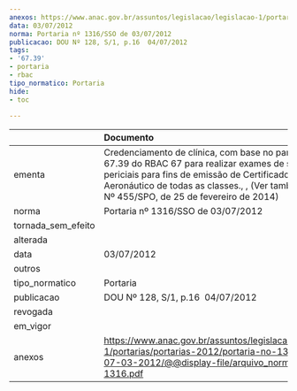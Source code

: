 ```yaml
---
anexos: https://www.anac.gov.br/assuntos/legislacao/legislacao-1/portarias/portarias-2012/portaria-no-1316-sso-de-07-03-2012/@@display-file/arquivo_norma/PA2012-1316.pdf
data: 03/07/2012
norma: Portaria nº 1316/SSO de 03/07/2012
publicacao: DOU Nº 128, S/1, p.16  04/07/2012
tags:
- '67.39'
- portaria
- rbac
tipo_normatico: Portaria
hide: 
- toc 
 
---
```


|                    | Documento                                                                                                                                                                                                                                             |
|:-------------------|:------------------------------------------------------------------------------------------------------------------------------------------------------------------------------------------------------------------------------------------------------|
| ementa             | Credenciamento de clínica, com base no parágrafo 67.39 do RBAC 67 para realizar exames de saúde periciais para fins de emissão de Certificado Médico Aeronáutico de todas as classes., , (Ver também Portaria Nº 455/SPO, de 25 de fevereiro de 2014) |
| norma              | Portaria nº 1316/SSO de 03/07/2012                                                                                                                                                                                                                    |
| tornada_sem_efeito |                                                                                                                                                                                                                                                       |
| alterada           |                                                                                                                                                                                                                                                       |
| data               | 03/07/2012                                                                                                                                                                                                                                            |
| outros             |                                                                                                                                                                                                                                                       |
| tipo_normatico     | Portaria                                                                                                                                                                                                                                              |
| publicacao         | DOU Nº 128, S/1, p.16  04/07/2012                                                                                                                                                                                                                     |
| revogada           |                                                                                                                                                                                                                                                       |
| em_vigor           |                                                                                                                                                                                                                                                       |
| anexos             | https://www.anac.gov.br/assuntos/legislacao/legislacao-1/portarias/portarias-2012/portaria-no-1316-sso-de-07-03-2012/@@display-file/arquivo_norma/PA2012-1316.pdf                                                                                     |